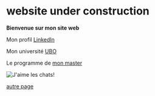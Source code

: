 # website under construction

**Bienvenue sur mon site web**

Mon profil [LinkedIn](https://www.linkedin.com/in/inès-ely-5323132b1/)

Mon université [UBO](https://www.univ-brest.fr/fr)

Le programme de [mon master](https://formations.univ-brest.fr/fr/index/arts-lettres-langues-ALL/master-XB/master-mention-traduction-et-interpretation-IOMOTB9T/parcours-redaction-traduction-IOMP2P9W.html)

![J'aime les chats!](https://teeturtle.com/cdn/shop/files/I-Love-Cats_800x800_SEPS.jpg?v=1703409041)

[autre page](https://ines0501/ely.github.io/ely/folder%20test/test%201.md)
